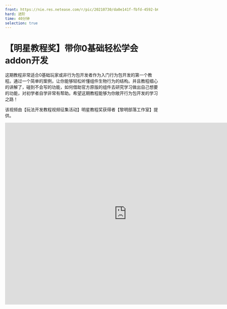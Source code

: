 ```yaml
---
front: https://nie.res.netease.com/r/pic/20210730/da0e141f-fbfd-4592-b6b4-b410f898f556.png
hard: 进阶
time: 40分钟
selection: true
---
```


# 【明星教程奖】带你0基础轻松学会addon开发

这期教程非常适合0基础玩家或非行为包开发者作为入门行为包开发的第一个教程。通过一个简单的案例，让你能够轻松听懂组件生物行为的结构。并且教程细心的讲解了，碰到不会写的功能，如何借助官方原版的组件去研究学习做出自己想要的功能，对初学者自学非常有帮助。希望这期教程能够为你敞开行为包开发的学习之路！

该视频由【玩法开发教程视频征集活动】明星教程奖获得者【黎明部落工作室】提供。

<center><embed src="https://cc.163.com/act/m/daily/iframeplayer/?id=601ce75724ab4b83309fc8c7
    " height="600" width="800"/></center>

